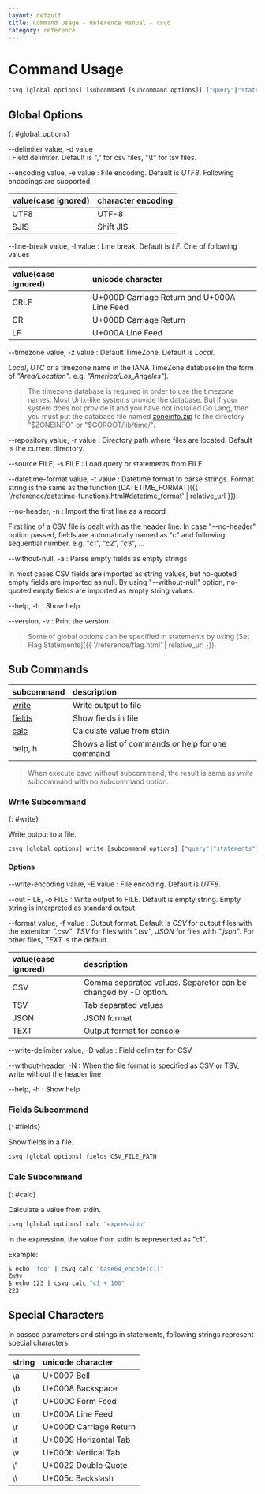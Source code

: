 ```yaml
---
layout: default
title: Command Usage - Reference Manual - csvq
category: reference
---
```


# Command Usage

```bash
csvq [global options] [subcommand [subcommand options]] ["query"|"statements"]
```

## Global Options
{: #global_options}

--delimiter value, -d value    
: Field delimiter. Default is "," for csv files, "\t" for tsv files.

--encoding value, -e value
: File encoding. Default is _UTF8_. Following encodings are supported.

  | value(case ignored) | character encoding |
  | :- | :- |
  | UTF8 | UTF-8 |
  | SJIS | Shift JIS |

--line-break value, -l value
: Line break. Default is _LF_. One of following values

  | value(case ignored) | unicode character |
  | :- | :- |
  | CRLF | U+000D Carriage Return and U+000A Line Feed |
  | CR   | U+000D Carriage Return |
  | LF   | U+000A Line Feed |

--timezone value, -z value
: Default TimeZone. Default is _Local_.
  
  _Local_, _UTC_ or a timezone name in the IANA TimeZone database(in the form of _"Area/Location"_. e.g. _"America/Los_Angeles"_).
  
  > The timezone database is required in order to use the timezone names.
  > Most Unix-like systems provide the database.
  > But if your system does not provide it and you have not installed Go Lang, then you must put the database file named [zoneinfo.zip](https://golang.org/lib/time/) to the directory "$ZONEINFO" or "$GOROOT/lib/time/". 

--repository value, -r value
: Directory path where files are located. Default is the current directory.

--source FILE, -s FILE
: Load query or statements from FILE

--datetime-format value, -t value
: Datetime format to parse strings.
  Format string is the same as the function [DATETIME_FORMAT]({{ '/reference/datetime-functions.html#datetime_format' | relative_url }}).

--no-header, -n
: Import the first line as a record

  First line of a CSV file is dealt with as the header line. In case "--no-header" option passed, 
  fields are automatically named as "c" and following sequential number. e.g. "c1", "c2", "c3", ...

--without-null, -a
: Parse empty fields as empty strings

  In most cases CSV fields are imported as string values, but no-quoted empty fields are imported as null.
  By using "--without-null" option, no-quoted empty fields are imported as empty string values.

--help, -h
: Show help

--version, -v
: Print the version

> Some of global options can be specified in statements by using [Set Flag Statements]({{ '/reference/flag.html' | relative_url }}).

## Sub Commands

| subcommand | description |
|:-|:-|
| [write](#write)   | Write output to file |
| [fields](#fields) | Show fields in file |
| [calc](#calc)     | Calculate value from stdin |
| help, h           | Shows a list of commands or help for one command |

> When execute csvq without subcommand, the result is same as _write_ subcommand with no subcommand option.

### Write Subcommand
{: #write}

Write output to a file.
```bash
csvq [global options] write [subcommand options] ["query"|"statements"]
```

#### Options

--write-encoding value, -E value
: File encoding. Default is _UTF8_.

--out FILE, -o FILE
: Write output to FILE. Default is empty string. Empty string is interpreted as standard output.

--format value, -f value
: Output format. Default is _CSV_ for output files with the extention _".csv"_,  _TSV_ for files with _".tsv"_, _JSON_ for files with _".json"_. For other files, _TEXT_ is the default.

  | value(case ignored) | description |
  | :- | :- |
  | CSV  | Comma separated values. Separetor can be changed by -D option. |
  | TSV  | Tab separated values |
  | JSON | JSON format |
  | TEXT | Output format for console |

--write-delimiter value, -D value
: Field delimiter for CSV

--without-header, -N
: When the file format is specified as CSV or TSV, write without the header line

--help, -h
: Show help

### Fields Subcommand
{: #fields}

Show fields in a file.
```bash
csvq [global options] fields CSV_FILE_PATH
```

### Calc Subcommand
{: #calc}

Calculate a value from stdin.
```bash
csvq [global options] calc "expression"
```

In the expression, the value from stdin is represented as "c1".

Example:
```bash
$ echo 'foo' | csvq calc "base64_encode(c1)"
Zm9v
$ echo 123 | csvq calc "c1 + 100"
223
```

## Special Characters
In passed parameters and strings in statements, following strings represent special characters.  

| string | unicode character |
| :- | :- |
| \a   | U+0007 Bell |
| \b   | U+0008 Backspace |
| \f   | U+000C Form Feed |
| \n   | U+000A Line Feed |
| \r   | U+000D Carriage Return |
| \t   | U+0009 Horizontal Tab |
| \v   | U+000b Vertical Tab |
| \\"  | U+0022 Double Quote |
| \\\\ | U+005c Backslash |

